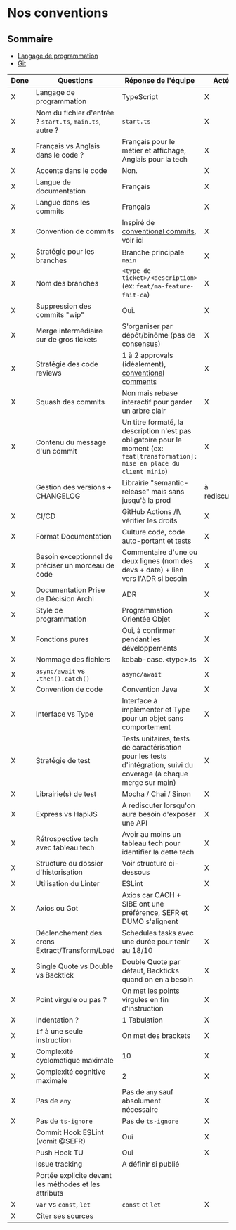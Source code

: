 # Nos conventions

## Sommaire

* [Langage de programmation](./documentation/conventions/langage-de-programmation.md)
* [Git](./documentation/conventions/git.md)

| Done | Questions                                                | Réponse de l'équipe                                                                                                               | Acté         |  
|------|----------------------------------------------------------|-----------------------------------------------------------------------------------------------------------------------------------|--------------|
| X    | Langage de programmation                                 | TypeScript                                                                                                                        | X            |
| X    | Nom du fichier d'entrée ? `start.ts`, `main.ts`, autre ? | `start.ts`                                                                                                                        | X            |
| X    | Français vs Anglais dans le code ?                       | Français pour le métier et affichage, Anglais pour la tech                                                                        | X            | 
| X    | Accents dans le code                                     | Non.                                                                                                                              | X            |
| X    | Langue de documentation                                  | Français                                                                                                                          | X            |
| X    | Langue dans les commits                                  | Français                                                                                                                          | X            |
| X    | Convention de commits                                    | Inspiré de [conventional commits](https://www.conventionalcommits.org/en/v1.0.0/), voir ici                                       | X            |
| X    | Stratégie pour les branches                              | Branche principale `main`                                                                                                         | X            |
| X    | Nom des branches                                         | `<type de ticket>/<description>` (ex: `feat/ma-feature-fait-ca`)                                                                  | X            |
| X    | Suppression des commits "wip"                            | Oui.                                                                                                                              | X            |
| X    | Merge intermédiaire sur de gros tickets                  | S'organiser par dépôt/binôme (pas de consensus)                                                                                   | X            |
| X    | Stratégie des code reviews                               | 1 à 2 approvals (idéalement), [conventional comments](https://conventionalcomments.org/)                                          | X            |
| X    | Squash des commits                                       | Non mais rebase interactif pour garder un arbre clair                                                                             | X            |
| X    | Contenu du message d'un commit                           | Un titre formaté, la description n'est pas obligatoire pour le moment (ex: `feat[transformation]: mise en place du client minio`) | X            |
|      | Gestion des versions + CHANGELOG                         | Librairie "semantic-release" mais sans jusqu'à la prod                                                                            | à rediscuter |
| X    | CI/CD                                                    | GitHub Actions /!\ vérifier les droits                                                                                            | X            |
| X    | Format Documentation                                     | Culture code, code auto-portant et tests                                                                                          | X            |
| X    | Besoin exceptionnel de préciser un morceau de code       | Commentaire d'une ou deux lignes (nom des devs + date) + lien vers l'ADR si besoin                                                | X            |
| X    | Documentation Prise de Décision Archi                    | ADR                                                                                                                               | X            |
| X    | Style de programmation                                   | Programmation Orientée Objet                                                                                                      | X            |
| X    | Fonctions pures                                          | Oui, à confirmer pendant les développements                                                                                       | X            |
| X    | Nommage des fichiers                                     | kebab-case.\<type\>.ts                                                                                                            | X            |
| X    | `async/await` vs `.then().catch()`                       | `async/await`                                                                                                                     | X            |
| X    | Convention de code                                       | Convention Java                                                                                                                   | X            |
| X    | Interface vs Type                                        | Interface à implémenter et Type pour un objet sans comportement                                                                   | X            |
| X    | Stratégie de test                                        | Tests unitaires, tests de caractérisation pour les tests d'intégration, suivi du coverage (à chaque merge sur main)               | X            |
| X    | Librairie(s) de test                                     | Mocha / Chai / Sinon                                                                                                              | X            |
| X    | Express vs HapiJS                                        | A rediscuter lorsqu'on aura besoin d'exposer une API                                                                              | X            |
| X    | Rétrospective tech avec tableau tech                     | Avoir au moins un tableau tech pour identifier la dette tech                                                                      | X            |
| X    | Structure du dossier d'historisation                     | Voir structure ci-dessous                                                                                                         | X            |
| X    | Utilisation du Linter                                    | ESLint                                                                                                                            | X            |
| X    | Axios ou Got                                             | Axios car CACH + SIBE ont une préférence, SEFR et DUMO s'alignent                                                                 | X            |
| X    | Déclenchement des crons Extract/Transform/Load           | Schedules tasks avec une durée pour tenir au 18/10                                                                                | X            |
| X    | Single Quote vs Double vs Backtick                       | Double Quote par défaut, Backticks quand on en a besoin                                                                           | X            |
| X    | Point virgule ou pas ?                                   | On met les points virgules en fin d'instruction                                                                                   | X            |
| X    | Indentation ?                                            | 1 Tabulation                                                                                                                      | X            |
| X    | `if` à une seule instruction                             | On met des brackets                                                                                                               | X            |
| X    | Complexité cyclomatique maximale                         | 10                                                                                                                                | X            |
| X    | Complexité cognitive maximale                            | 2                                                                                                                                 | X            |
| X    | Pas de `any`                                             | Pas de `any` sauf absolument nécessaire                                                                                           | X            |
| X    | Pas de `ts-ignore`                                       | Pas de `ts-ignore`                                                                                                                | X            |
|      | Commit Hook ESLint (vomit @SEFR)                         | Oui                                                                                                                               | X            |
|      | Push Hook TU                                             | Oui                                                                                                                               | X            |
|      | Issue tracking                                           | A définir si publié                                                                                                               |              |
|      | Portée explicite devant les méthodes et les attributs    |                                                                                                                                   |              |
| X    | `var` vs `const`, `let`                                  | `const` et `let`                                                                                                                  | X            |
| X    | Citer ses sources                                        |                                                                                                                                   |              | 
